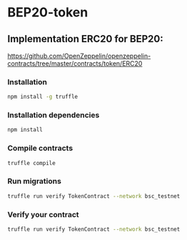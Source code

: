 # BEP20-token

## Implementation ERC20 for BEP20:
https://github.com/OpenZeppelin/openzeppelin-contracts/tree/master/contracts/token/ERC20


### Installation

```bash
npm install -g truffle
```
### Installation dependencies
```bash
npm install
```
### Compile contracts
```bash
truffle compile
```
### Run migrations
```bash
truffle run verify TokenContract --network bsc_testnet
```
### Verify your contract

```bash
truffle run verify TokenContract --network bsc_testnet
```